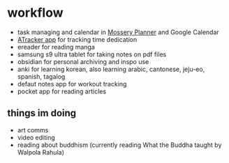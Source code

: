 # workflow

- task managing and calendar in [Mossery Planner](https://www.mossery.co/collections/planners?srsltid=AfmBOorKNhoDEb1feFe_AvpAajMzOuqirXox1vUwEJPgxXhkLMr4Wxp3) and Google Calendar
- [ATracker app](https://atracker.pro/home.html) for tracking time dedication
- ereader for reading manga
- samsung s9 ultra tablet for taking notes on pdf files
- obsidian for personal archiving and inspo use
- anki for learning korean, also learning arabic, cantonese, jeju-eo, spanish, tagalog
- defaut notes app for workout tracking
- pocket app for reading articles
 
## things im doing

- art comms
- video editing
- reading about buddhism (currently reading What the Buddha taught by Walpola Rahula)
